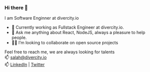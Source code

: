### Hi there 👋 
I am Software Enginner at divercity.io
- 🔭 Currently working as Fullstack Engineer at divercity.io.   
- 💬 Ask me anything about React, NodeJS, always a pleasure to help people.   
- 🧑‍💻 I’m looking to collaborate on open source projects  


Feel free to reach me, we are always looking for talents  
📫 [salah@divercity.io](mailto:salah@divercity.io)  
📫 [LinkedIn](http://linkedin.com/in/salah-bc/)
 | [Twitter](https://twitter.com/SalahEddineBC)

<!--
**SalahEddineBC/SalahEddineBC** is a ✨ _special_ ✨ repository because its `README.md` (this file) appears on your GitHub profile.

Here are some ideas to get you started:


- 🔭 I’m currently working on ...
- 🌱 I’m currently learning ...
- 👯 I’m looking to collaborate on ...
- 🤔 I’m looking for help with ...
- 💬 Ask me about ...
- 📫 How to reach me: ...
- 😄 Pronouns: ...
- ⚡ Fun fact: ...
-->
